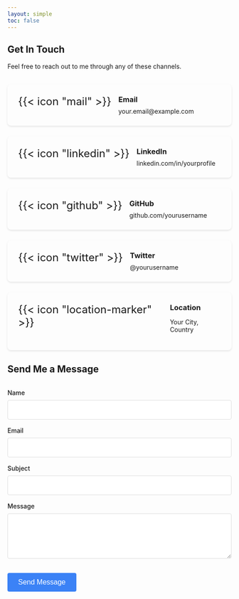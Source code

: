 ```yaml
---
layout: simple
toc: false
---
```


## Get In Touch

Feel free to reach out to me through any of these channels.

<div class="contact-grid">
  <!-- Email -->
  <div class="contact-card">
    <div class="contact-icon">
      {{< icon "mail" >}}
    </div>
    <div class="contact-info">
      <h3>Email</h3>
      <a href="mailto:your.email@example.com">your.email@example.com</a>
    </div>
  </div>
  
  <!-- LinkedIn -->
  <div class="contact-card">
    <div class="contact-icon">
      {{< icon "linkedin" >}}
    </div>
    <div class="contact-info">
      <h3>LinkedIn</h3>
      <a href="https://linkedin.com/in/yourprofile" target="_blank">linkedin.com/in/yourprofile</a>
    </div>
  </div>
  
  <!-- GitHub -->
  <div class="contact-card">
    <div class="contact-icon">
      {{< icon "github" >}}
    </div>
    <div class="contact-info">
      <h3>GitHub</h3>
      <a href="https://github.com/yourusername" target="_blank">github.com/yourusername</a>
    </div>
  </div>
  
  <!-- Twitter -->
  <div class="contact-card">
    <div class="contact-icon">
      {{< icon "twitter" >}}
    </div>
    <div class="contact-info">
      <h3>Twitter</h3>
      <a href="https://twitter.com/yourusername" target="_blank">@yourusername</a>
    </div>
  </div>
  
  <!-- Location -->
  <div class="contact-card">
    <div class="contact-icon">
      {{< icon "location-marker" >}}
    </div>
    <div class="contact-info">
      <h3>Location</h3>
      <p>Your City, Country</p>
    </div>
  </div>
</div>

<style>
.contact-grid {
  display: grid;
  grid-template-columns: repeat(auto-fill, minmax(300px, 1fr));
  gap: 1.5rem;
  margin-top: 2rem;
}

.contact-card {
  display: flex;
  align-items: flex-start;
  padding: 1.5rem;
  border-radius: 8px;
  background-color: var(--ifm-card-background-color);
  box-shadow: 0 2px 4px rgba(0, 0, 0, 0.1);
  transition: transform 0.2s, box-shadow 0.2s;
}

.contact-card:hover {
  transform: translateY(-3px);
  box-shadow: 0 5px 10px rgba(0, 0, 0, 0.1);
}

.contact-icon {
  margin-right: 1rem;
  color: var(--ifm-color-primary);
  font-size: 1.5rem;
}

.contact-info h3 {
  margin-top: 0;
  margin-bottom: 0.5rem;
}

.contact-info a {
  color: var(--ifm-color-primary);
  text-decoration: none;
}

.contact-info a:hover {
  text-decoration: underline;
}

@media (max-width: 768px) {
  .contact-grid {
    grid-template-columns: 1fr;
  }
}
</style>

## Send Me a Message

<form action="https://formspree.io/f/yourkeyhere" method="POST" id="contact-form">
  <div class="form-row">
    <label for="name">Name</label>
    <input type="text" name="name" id="name" required>
  </div>
  
  <div class="form-row">
    <label for="email">Email</label>
    <input type="email" name="email" id="email" required>
  </div>
  
  <div class="form-row">
    <label for="subject">Subject</label>
    <input type="text" name="subject" id="subject" required>
  </div>
  
  <div class="form-row">
    <label for="message">Message</label>
    <textarea name="message" id="message" rows="4" required></textarea>
  </div>
  
  <button type="submit">Send Message</button>
</form>

<script>
  document.getElementById('contact-form').addEventListener('submit', function(event) {
    event.preventDefault();
    
    const form = event.target;
    const formData = new FormData(form);
    
    fetch(form.action, {
      method: 'POST',
      body: formData,
      headers: {
        'Accept': 'application/json'
      }
    })
    .then(response => {
      if (response.ok) {
        form.reset();
        alert('Thank you for your message! I will get back to you soon.');
      } else {
        alert('Oops! There was a problem submitting your form. Please try again.');
      }
    })
    .catch(error => {
      alert('Oops! There was a problem submitting your form. Please try again.');
    });
  });
</script>

<style>
  #contact-form {
    max-width: 600px;
    margin: 2rem 0;
  }
  
  .form-row {
    margin-bottom: 1rem;
  }
  
  label {
    display: block;
    margin-bottom: 0.5rem;
    font-weight: 500;
  }
  
  input, textarea {
    width: 100%;
    padding: 0.75rem;
    border: 1px solid #ddd;
    border-radius: 4px;
    font-size: 1rem;
  }
  
  button {
    background-color: #3b82f6;
    color: white;
    border: none;
    padding: 0.75rem 1.5rem;
    border-radius: 4px;
    font-size: 1rem;
    cursor: pointer;
    margin-top: 1rem;
  }
  
  button:hover {
    background-color: #2563eb;
  }
</style>